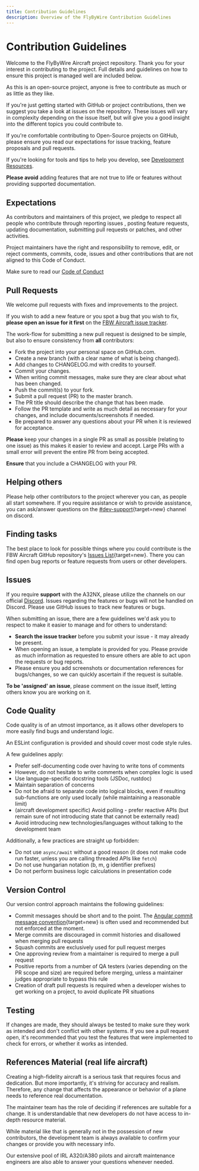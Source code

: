 ```yaml
---
title: Contribution Guidelines
description: Overview of the FlyByWire Contribution Guidelines
---
```


# Contribution Guidelines

Welcome to the FlyByWire Aircraft project repository. Thank you for your interest in contributing to the project. Full 
details and guidelines on how to ensure this project is managed well are included below.

As this is an open-source project, anyone is free to contribute as much or as little as they like.

If you're just getting started with GitHub or project contributions, then we suggest you take a look at issues on the 
repository. These issues will vary in complexity depending on the issue itself, but will give you a good insight into 
the different topics you could contribute to.

If you're comfortable contributing to Open-Source projects on GitHub, please ensure you read our expectations for issue 
tracking, feature proposals and pull requests.

If you're looking for tools and tips to help you develop, see [Development Resources](resources.md).

**Please avoid** adding features that are not true to life or features without providing supported documentation.

## Expectations

As contributors and maintainers of this project, we pledge to respect all people who contribute through reporting issues
, posting feature requests, updating documentation, submitting pull requests or patches, and other activities.

Project maintainers have the right and responsibility to remove, edit, or reject comments, commits, code, issues and
other contributions that are not aligned to this Code of Conduct.

Make sure to read our [Code of Conduct](https://github.com/flybywiresim/aircraft/blob/master/CODE_OF_CONDUCT.md)

## Pull Requests

We welcome pull requests with fixes and improvements to the project.

If you wish to add a new feature or you spot a bug that you wish to fix, **please open an issue for it first** on the
[FBW Aircraft issue tracker](https://github.com/flybywiresim/aircraft/issues).

The work-flow for submitting a new pull request is designed to be simple, but also to ensure consistency from **all** 
contributors:

- Fork the project into your personal space on GitHub.com.
- Create a new branch (with a clear name of what is being changed).
- Add changes to CHANGELOG.md with credits to yourself.
- Commit your changes.
- When writing commit messages, make sure they are clear about what has been changed.
- Push the commit(s) to your fork.
- Submit a pull request (PR) to the master branch.
- The PR title should describe the change that has been made.
- Follow the PR template and write as much detail as necessary for your changes, and include documents/screenshots if
  needed.
- Be prepared to answer any questions about your PR when it is reviewed for acceptance.

**Please** keep your changes in a single PR as small as possible (relating to one issue) as this makes it easier to 
review and accept.  Large PRs with a small error will prevent the entire PR from being accepted.

**Ensure** that you include a CHANGELOG with your PR.

## Helping others

Please help other contributors to the project wherever you can, as people all start somewhere. If you require assistance
or wish to provide assistance, you can ask/answer questions on the [#dev-support](https://discord.gg/v3jAxJpwZm){target=new} channel on discord.

## Finding tasks

The best place to look for possible things where you could contribute is the FBW Aircraft GitHub repository's 
[Issues List](https://github.com/flybywiresim/aircraft/issues){target=new}. There you can find open bug reports or 
feature requests from users or other developers.

## Issues

If you require **support** with the A32NX, please utilize the channels on our official 
[Discord](https://discord.gg/flybywire). Issues regarding the features or bugs will not be handled on Discord. Please 
use GitHub issues to track new features or bugs.

When submitting an issue, there are a few guidelines we'd ask you to respect to make it easier to manage and for others 
to understand:

- **Search the issue tracker** before you submit your issue - it may already be present.
- When opening an issue, a template is provided for you. Please provide as much information as requested to ensure 
  others are able to act upon the requests or bug reports.
- Please ensure you add screenshots or documentation references for bugs/changes, so we can quickly ascertain if the 
  request is suitable.

**To be 'assigned' an issue**, please comment on the issue itself, letting others know you are working on it.

## Code Quality

Code quality is of an utmost importance, as it allows other developers to more easily find bugs and understand logic.

An ESLint configuration is provided and should cover most code style rules.

A few guidelines apply:

- Prefer self-documenting code over having to write tons of comments
- However, do not hesitate to write comments when complex logic is used
- Use language-specific docstring tools (JSDoc, rustdoc)
- Maintain separation of concerns
- Do not be afraid to separate code into logical blocks, even if resulting sub-functions are only used locally (while 
  maintaining a reasonable limit)
- (aircraft development specific) Avoid polling - prefer reactive APIs (but remain sure of not introducing state that 
  cannot be externally read)
- Avoid introducing new technologies/languages without talking to the development team

Additionally, a few practices are straight up forbidden:

- Do not use `async/await` without a good reason (it does not make code run faster, unless you are calling threaded APIs
  like `fetch`)
- Do not use hungarian notation (b, m, g identifier prefixes)
- Do not perform business logic calculations in presentation code

## Version Control

Our version control approach maintains the following guidelines:

- Commit messages should be short and to the point. The 
  [Angular commit message convention](https://github.com/angular/angular/blob/master/CONTRIBUTING.md#-commit-message-format){target=new} 
  is often used and recommended but not enforced at the moment.
- Merge commits are discouraged in commit histories and disallowed when merging pull requests
- Squash commits are exclusively used for pull request merges
- One approving review from a maintainer is required to merge a pull request
- Positive reports from a number of QA testers (varies depending on the PR scope and size) are required before merging, 
  unless a maintainer judges appropriate to bypass this rule
- Creation of draft pull requests is required when a developer wishes to get working on a project, to avoid duplicate PR
  situations

## Testing

If changes are made, they should always be tested to make sure they work as intended and don't conflict with other 
systems. If you see a pull request open, it's recommended that you test the features that were implemented to check for 
errors, or whether it works as intended.

## References Material (real life aircraft)

Creating a high-fidelity aircraft is a serious task that requires focus and dedication. But more importantly, it's 
striving for accuracy and realism. Therefore, any change that affects the appearance or behavior of a plane needs to 
reference real documentation.

The maintainer team has the role of deciding if references are suitable for a change. It is understandable that new 
developers do not have access to in-depth resource material.

While material like that is generally not in the possession of new contributors, the development team is always 
available to confirm your changes or provide you with necessary info.

Our extensive pool of IRL A320/A380 pilots and aircraft maintenance engineers are also able to answer your questions 
whenever needed.
